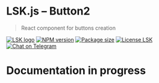 # LSK.js – Button2

> React component for buttons creation

[![LSK logo](https://badgen.net/badge/icon/MADE%20BY%20LSK?icon=zeit&label&color=red&labelColor=red)](https://github.com/lskjs)
[![NPM version](https://badgen.net/npm/v/@lskjs/button2)](https://www.npmjs.com/package/@lskjs/button2)
[![Package size](https://badgen.net/bundlephobia/minzip/@lskjs/button2)](https://bundlephobia.com/result?p=@lskjs/button2)
[![License LSK](https://badgen.net/npm/license/@lskjs/button2)](https://github.com/lskjs/lskjs/blob/master/LICENSE)
[![Chat on Telegram](https://img.shields.io/badge/Chat%20on-Telegram-brightblue.svg)](https://t.me/lskjs)

# Documentation in progress